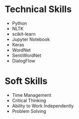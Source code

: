 # Technical Skills
- Python
- NLTK
- scikit-learn
- Jupyter Notebook
- Keras
- WordNet
- SentiWordNet
- DialogFlow

# Soft Skills
- Time Management
- Critical Thinking
- Ability to Work Independently
- Problem Solving
